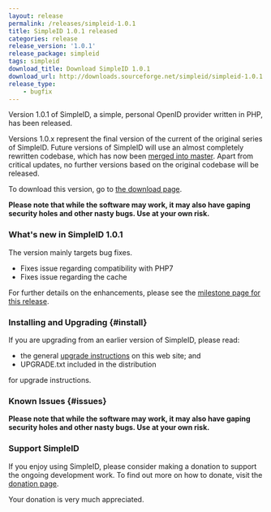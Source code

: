 ```yaml
---
layout: release
permalink: /releases/simpleid-1.0.1
title: SimpleID 1.0.1 released
categories: release
release_version: '1.0.1'
release_package: simpleid
tags: simpleid
download_title: Download SimpleID 1.0.1
download_url: http://downloads.sourceforge.net/simpleid/simpleid-1.0.1.tar.gz
release_type: 
    - bugfix
---
```


Version 1.0.1 of SimpleID, a simple, personal OpenID provider written in PHP, has been released.

Versions 1.0.x represent the final version of the current of the original series of SimpleID.
Future versions of SimpleID will use an almost completely rewritten codebase, which has
now been [merged into master](/news/2015/10/simpleid-2-merged-into-master/).  Apart from
critical updates, no further versions based on the original codebase will be released.

To download this version, go to [the download page](/download).

**Please note that while the software may work, it may also have gaping security holes and other nasty bugs. Use at your own risk.**

### What's new in SimpleID 1.0.1

The version mainly targets bug fixes.

- Fixes issue regarding compatibility with PHP7
- Fixes issue regarding the cache

For further details on the enhancements, please see the [milestone page for this release](http://trac.simpleid.koinic.net/milestone/1.0.1).

### Installing and Upgrading {#install}

If you are upgrading from an earlier version of SimpleID, please read:

- the general [upgrade instructions](/docs/1/upgrading) on this web site; and
- UPGRADE.txt included in the distribution

for upgrade instructions.

### Known Issues {#issues}

**Please note that while the software may work, it may also have gaping security holes and other nasty bugs. Use at your own risk.**

### Support SimpleID

If you enjoy using SimpleID, please consider making a donation to support the
ongoing development work.  To find out more on how to donate, visit
the [donation page](http://simpleid.koinic.net/donate).

Your donation is very much appreciated.